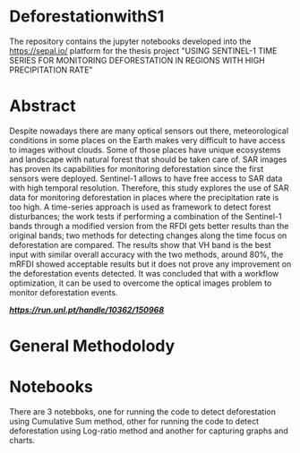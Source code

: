 # DeforestationwithS1
The repository contains the jupyter notebooks developed into the https://sepal.io/ platform for the thesis project "USING SENTINEL-1 TIME SERIES FOR MONITORING DEFORESTATION IN REGIONS WITH HIGH PRECIPITATION RATE" 

# Abstract

Despite nowadays there are many optical sensors out there, meteorological conditions in some places on the Earth makes very difficult to have access to images without clouds. Some of those places have unique ecosystems and landscape with natural forest that should be taken care of. SAR images has proven its capabilities for monitoring deforestation since the first sensors were deployed. Sentinel-1 allows to
have free access to SAR data with high temporal resolution. Therefore, this study explores the use of SAR data for monitoring deforestation in places where the precipitation rate is too high. A time-series approach is used as framework to detect forest disturbances; the work tests if performing a combination of the Sentinel-1 bands through a modified version from the RFDI gets better results than the original bands; two methods for detecting changes along the time focus on deforestation are compared. The results show that VH band is the best input with similar overall accuracy with the two methods, around 80%, the mRFDI showed acceptable results
but it does not prove any improvement on the deforestation events detected. It was concluded that with a workflow optimization, it can be used to overcome the optical images problem to monitor deforestation events.

***https://run.unl.pt/handle/10362/150968***

# General Methodolody

# Notebooks
There are 3 notebboks, one for running the code to detect deforestation using Cumulative Sum method, other for running the code to detect deforestation using Log-ratio method and another for capturing graphs and charts.
